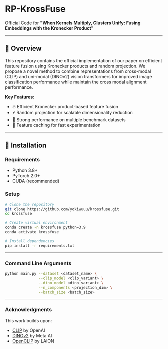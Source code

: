 # RP-KrossFuse

Official Code for **"When Kernels Multiply, Clusters Unify: Fusing Embeddings with the Kronecker Product"**

---

## 📖 Overview

This repository contains the official implementation of our paper on efficient feature fusion using Kronecker products and random projection. We propose a novel method to combine representations from cross-modal (CLIP) and uni-modal (DINOv2) vision transformers for improved image classification performance while maintain the cross modal alignment performance.

**Key Features:**
- 🔥 Efficient Kronecker product-based feature fusion
- ⚡ Random projection for scalable dimensionality reduction
- 🎯 Strong performance on multiple benchmark datasets
- 💾 Feature caching for fast experimentation

---

## 🚀 Installation

### Requirements
- Python 3.8+
- PyTorch 2.0+
- CUDA (recommended)

### Setup

```bash
# Clone the repository
git clone https://github.com/yokiwuuu/krossfuse.git
cd krossfuse

# Create virtual environment
conda create -n krossfuse python=3.9
conda activate krossfuse

# Install dependencies
pip install -r requirements.txt
```

---

### Command Line Arguments

```bash
python main.py --dataset <dataset_name> \
               --clip_model <clip_variant> \
               --dino_model <dino_variant> \
               --n_components <projection_dim> \
               --batch_size <batch_size>
```

---

### Acknowledgments

This work builds upon:
- [CLIP](https://github.com/openai/CLIP) by OpenAI
- [DINOv2](https://github.com/facebookresearch/dinov2) by Meta AI
- [OpenCLIP](https://github.com/mlfoundations/open_clip) by LAION
